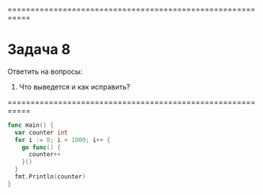 ===========================================================
# Задача 8

Ответить на вопросы: 
1. Что выведется и как исправить?

===========================================================

```go
func main() {
  var counter int
  for i := 0; i < 1000; i++ {
    go func() {
      counter++
    }()
  }
  fmt.Println(counter)
}
```